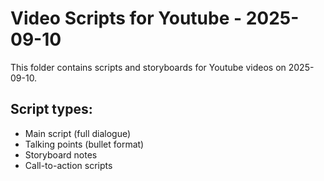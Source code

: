 # Video Scripts for Youtube - 2025-09-10

This folder contains scripts and storyboards for Youtube videos on 2025-09-10.

## Script types:
- Main script (full dialogue)
- Talking points (bullet format)
- Storyboard notes
- Call-to-action scripts

